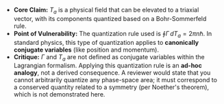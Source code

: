 * **Core Claim:** $T_a$ is a physical field that can be elevated to a triaxial vector, with its components quantized based on a Bohr-Sommerfeld rule.
* **Point of Vulnerability:** The quantization rule used is $\oint \Gamma \,dT_a = 2\pi n\hbar$. In standard physics, this type of quantization applies to **canonically conjugate variables** (like position and momentum).
* **Critique:** $\Gamma$ and $T_a$ are not defined as conjugate variables within the Lagrangian formalism. Applying this quantization rule is an **ad-hoc analogy**, not a derived consequence. A reviewer would state that you cannot arbitrarily quantize any phase-space area; it must correspond to a conserved quantity related to a symmetry (per Noether's theorem), which is not demonstrated here.